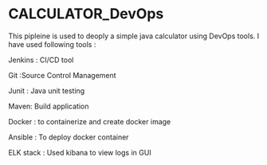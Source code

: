 # CALCULATOR_DevOps
This pipleine is used to deoply a simple java calculator using DevOps tools. I have used following tools :

Jenkins : CI/CD tool

Git :Source Control Management

Junit : Java unit testing

Maven: Build application

Docker : to containerize and create docker image

Ansible : To deploy docker container

ELK stack : Used kibana to view logs in GUI
